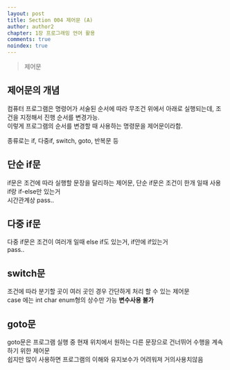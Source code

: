 ```yaml
---
layout: post
title: Section 004 제어문 (A)
author: author2
chapter: 1장 프로그래밍 언어 활용
comments: true
noindex: true
---
```

>제어문

## 제어문의 개념

컴퓨터 프로그램은 명령어가 서술된 순서에 따라 무조건 위에서 아래로 실행되는데, 조건을 지정해서 진행 순서를 변경가능.    
이렇게 프로그램의 순서를 변경할 때 사용하는 명령문을 제어문이라함.

종류로는 if, 다중if, switch, goto, 반복문 등

## 단순 if문

if문은 조건에 따라 실행할 문장을 달리하는 제어문, 단순 if문은 조건이 한개 일때 사용 if랑 if-else만 있는거     
시간관계상 pass..

## 다중 if문

다중 if문은 조건이 여러개 일때 else if도 있는거, if안에 if있는거     
pass..

## switch문

조건에 따라 분기할 곳이 여러 곳인 경우 간단하게 처리 할 수 있는 제어문    
case 에는 int char enum형의 상수만 가능 **변수사용 불가**

## goto문

goto문은 프로그램 실행 중 현재 위치에서 원하는 다른 문장으로 건너뛰어 수행을 계속하기 위한 제어문    
쉽지만 많이 사용하면 프로그램의 이해와 유지보수가 어려워져 거의사용치않음
